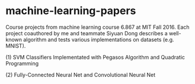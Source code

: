 # machine-learning-papers
Course projects from machine learning course 6.867 at MIT Fall 2016. Each project coauthored by me and teammate Siyuan Dong describes a well-known algorithm and tests various implementations on datasets (e.g. MNIST). 

(1) SVM Classifiers Implementated with Pegasos Algorithm and Quadratic Programming

(2) Fully-Connected Neural Net and Convolutional Neural Net
